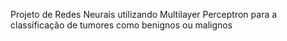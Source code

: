 Projeto de Redes Neurais utilizando Multilayer Perceptron para a classificação de tumores como benignos ou malignos
